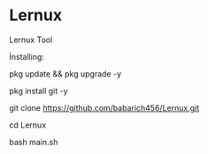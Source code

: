 # Lernux

Lernux Tool

İnstalling:

pkg update && pkg upgrade -y

pkg install git -y

git clone https://github.com/babarich456/Lernux.git

cd Lernux

bash main.sh
